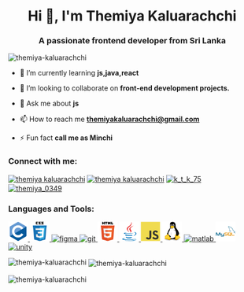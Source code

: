<h1 align="center">Hi 👋, I'm Themiya Kaluarachchi</h1>
<h3 align="center">A passionate frontend developer from Sri Lanka</h3>

<p align="left"> <img src="https://komarev.com/ghpvc/?username=themiya-kaluarachchi&label=Profile%20views&color=b20606&style=plastic" alt="themiya-kaluarachchi" /> </p>

- 🌱 I’m currently learning **js,java,react**

- 👯 I’m looking to collaborate on **front-end development projects.**

- 💬 Ask me about **js**

- 📫 How to reach me **themiyakaluarachchi@gmail.com**

- ⚡ Fun fact **call me as Minchi**

<h3 align="left">Connect with me:</h3>
<p align="left">
<a href="https://linkedin.com/in/themiya kaluarachchi" target="blank"><img align="center" src="https://raw.githubusercontent.com/rahuldkjain/github-profile-readme-generator/master/src/images/icons/Social/linked-in-alt.svg" alt="themiya kaluarachchi" height="30" width="40" /></a>
<a href="https://stackoverflow.com/users/themiya kaluarachchi" target="blank"><img align="center" src="https://raw.githubusercontent.com/rahuldkjain/github-profile-readme-generator/master/src/images/icons/Social/stack-overflow.svg" alt="themiya kaluarachchi" height="30" width="40" /></a>
<a href="https://instagram.com/k_t_k_75" target="blank"><img align="center" src="https://raw.githubusercontent.com/rahuldkjain/github-profile-readme-generator/master/src/images/icons/Social/instagram.svg" alt="k_t_k_75" height="30" width="40" /></a>
<a href="https://discord.gg/themiya_0349" target="blank"><img align="center" src="https://raw.githubusercontent.com/rahuldkjain/github-profile-readme-generator/master/src/images/icons/Social/discord.svg" alt="themiya_0349" height="30" width="40" /></a>
</p>

<h3 align="left">Languages and Tools:</h3>
<p align="left"> <a href="https://www.cprogramming.com/" target="_blank" rel="noreferrer"> <img src="https://raw.githubusercontent.com/devicons/devicon/master/icons/c/c-original.svg" alt="c" width="40" height="40"/> </a> <a href="https://www.w3schools.com/css/" target="_blank" rel="noreferrer"> <img src="https://raw.githubusercontent.com/devicons/devicon/master/icons/css3/css3-original-wordmark.svg" alt="css3" width="40" height="40"/> </a> <a href="https://www.figma.com/" target="_blank" rel="noreferrer"> <img src="https://www.vectorlogo.zone/logos/figma/figma-icon.svg" alt="figma" width="40" height="40"/> </a> <a href="https://git-scm.com/" target="_blank" rel="noreferrer"> <img src="https://www.vectorlogo.zone/logos/git-scm/git-scm-icon.svg" alt="git" width="40" height="40"/> </a> <a href="https://www.w3.org/html/" target="_blank" rel="noreferrer"> <img src="https://raw.githubusercontent.com/devicons/devicon/master/icons/html5/html5-original-wordmark.svg" alt="html5" width="40" height="40"/> </a> <a href="https://www.java.com" target="_blank" rel="noreferrer"> <img src="https://raw.githubusercontent.com/devicons/devicon/master/icons/java/java-original.svg" alt="java" width="40" height="40"/> </a> <a href="https://developer.mozilla.org/en-US/docs/Web/JavaScript" target="_blank" rel="noreferrer"> <img src="https://raw.githubusercontent.com/devicons/devicon/master/icons/javascript/javascript-original.svg" alt="javascript" width="40" height="40"/> </a> <a href="https://www.linux.org/" target="_blank" rel="noreferrer"> <img src="https://raw.githubusercontent.com/devicons/devicon/master/icons/linux/linux-original.svg" alt="linux" width="40" height="40"/> </a> <a href="https://www.mathworks.com/" target="_blank" rel="noreferrer"> <img src="https://upload.wikimedia.org/wikipedia/commons/2/21/Matlab_Logo.png" alt="matlab" width="40" height="40"/> </a> <a href="https://www.mysql.com/" target="_blank" rel="noreferrer"> <img src="https://raw.githubusercontent.com/devicons/devicon/master/icons/mysql/mysql-original-wordmark.svg" alt="mysql" width="40" height="40"/> </a> <a href="https://unity.com/" target="_blank" rel="noreferrer"> <img src="https://www.vectorlogo.zone/logos/unity3d/unity3d-icon.svg" alt="unity" width="40" height="40"/> </a> </p>

<p><img align="left" src="https://github-readme-stats.vercel.app/api/top-langs?username=themiya-kaluarachchi&show_icons=true&theme=dark&locale=en&layout=compact" alt="themiya-kaluarachchi" /></p>

<p>&nbsp;<img align="center" src="https://github-readme-stats.vercel.app/api?username=themiya-kaluarachchi&show_icons=true&theme=dark&locale=en" alt="themiya-kaluarachchi" /></p>

<p><img align="center" src="https://github-readme-streak-stats.herokuapp.com/?user=themiya-kaluarachchi&theme=dark" alt="themiya-kaluarachchi" /></p>
